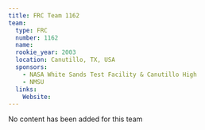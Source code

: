```yaml
---
title: FRC Team 1162
team:
  type: FRC
  number: 1162
  name: 
  rookie_year: 2003
  location: Canutillo, TX, USA
  sponsors:
    - NASA White Sands Test Facility & Canutillo High
    - NMSU
  links:
    Website: 
---
```

No content has been added for this team